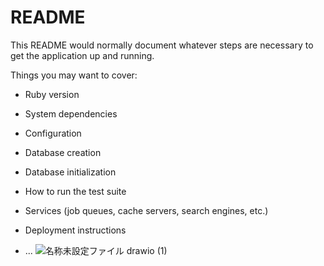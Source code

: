 # README

This README would normally document whatever steps are necessary to get the
application up and running.

Things you may want to cover:

* Ruby version

* System dependencies

* Configuration

* Database creation

* Database initialization

* How to run the test suite

* Services (job queues, cache servers, search engines, etc.)

* Deployment instructions

* ...
![名称未設定ファイル drawio (1)](https://github.com/Takettt/game_community/assets/145350221/99d64a88-6274-4913-8bb7-0837f565bcf7)
